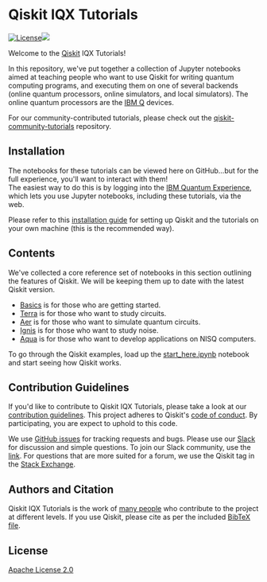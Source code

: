 # Qiskit IQX Tutorials

[![License](https://img.shields.io/github/license/Qiskit/qiskit-tutorials.svg?style=popout-square)](https://opensource.org/licenses/Apache-2.0)[![](https://img.shields.io/github/release/Qiskit/qiskit-tutorials.svg?style=popout-square)](https://github.com/Qiskit/qiskit-tutorials/releases)

Welcome to the [Qiskit](https://www.qiskit.org/) IQX Tutorials!

In this repository, we've put together a collection of Jupyter notebooks aimed at teaching people who want to use Qiskit for writing quantum computing programs, and executing them on one of several backends (online quantum processors, online simulators, and local simulators). The online quantum processors are the [IBM Q](https://quantum-computing.ibm.com) devices.

For our community-contributed tutorials, please check out the [qiskit-community-tutorials](https://github.com/Qiskit/qiskit-tutorials-community) repository.

## Installation

The notebooks for these tutorials can be viewed here on GitHub...but for the full experience, you'll want to interact with them!  
The easiest way to do this is by logging into the [IBM Quantum Experience](https://quantum-computing.ibm.com/), which lets you use Jupyter notebooks,
including these tutorials, via the web.

Please refer to this [installation guide](INSTALL.md) for setting up Qiskit and the tutorials on your own machine (this is the recommended way).

## Contents

We've collected a core reference set of notebooks in this section outlining the features of Qiskit. We will be keeping them up to date with the latest Qiskit version.  
- [Basics](qiskit/fundamentals) is for those who are getting started.
- [Terra](qiskit/advanced/terra) is for those who want to study circuits.
- [Aer](qiskit/advanced/aer) is for those who want to simulate quantum circuits.
- [Ignis](qiskit/advanced/ignis) is for those who want to study noise.
- [Aqua](qiskit/advanced/aqua) is for those who want to develop applications on NISQ computers.

To go through the Qiskit examples, load up the [start_here.ipynb](qiskit/1_start_here.ipynb) notebook and start seeing how Qiskit works.

## Contribution Guidelines

If you'd like to contribute to Qiskit IQX Tutorials, please take a look at our
[contribution guidelines](.github/CONTRIBUTING.md). This project adheres to Qiskit's [code of conduct](.github/CODE_OF_CONDUCT.md). By participating, you are expect to uphold to this code.

We use [GitHub issues](https://github.com/Qiskit/qiskit-tutorials/issues) for tracking requests and bugs. Please use our [Slack](https://qiskit.slack.com) for discussion and simple questions. To join our Slack community, use the [link](https://join.slack.com/t/qiskit/shared_invite/enQtNDc2NjUzMjE4Mzc0LTMwZmE0YTM4ZThiNGJmODkzN2Y2NTNlMDIwYWNjYzA2ZmM1YTRlZGQ3OGM0NjcwMjZkZGE0MTA4MGQ1ZTVmYzk). For questions that are more suited for a forum, we use the Qiskit tag in the [Stack Exchange](https://quantumcomputing.stackexchange.com/questions/tagged/qiskit).

## Authors and Citation

Qiskit IQX Tutorials is the work of [many people](https://github.com/Qiskit/qiskit-tutorials/graphs/contributors) who contribute
to the project at different levels. If you use Qiskit, please cite as per the included [BibTeX file](https://github.com/Qiskit/qiskit/blob/master/Qiskit.bib).

## License

[Apache License 2.0](LICENSE)
